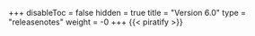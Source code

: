 +++
disableToc = false
hidden = true
title = "Version 6.0"
type = "releasenotes"
weight = -0
+++
{{< piratify >}}
